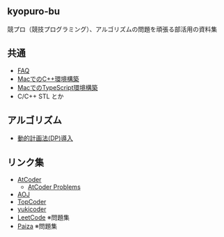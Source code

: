 ## kyopuro-bu

競プロ（競技プログラミング）、アルゴリズムの問題を頑張る部活用の資料集

## 共通
- [FAQ](./faq.md)
- [MacでのC++環境構築](./cpp_mac.md)
- [MacでのTypeScript環境構築](./typescript_mac.md)
- C/C++ STL とか

## アルゴリズム
- [動的計画法(DP)導入](./algorithm/dp-b.md)

## リンク集
- [AtCoder](https://atcoder.jp/?lang=ja)
  - [AtCoder Problems](https://kenkoooo.com/atcoder/?user=&rivals=&kind=category#/table/)
- [AOJ](https://judge.u-aizu.ac.jp/onlinejudge/)
- [TopCoder](https://www.topcoder.com/)
- [yukicoder](https://yukicoder.me/)
- [LeetCode](https://leetcode.com/) ※問題集
- [Paiza](https://paiza.jp/) ※問題集